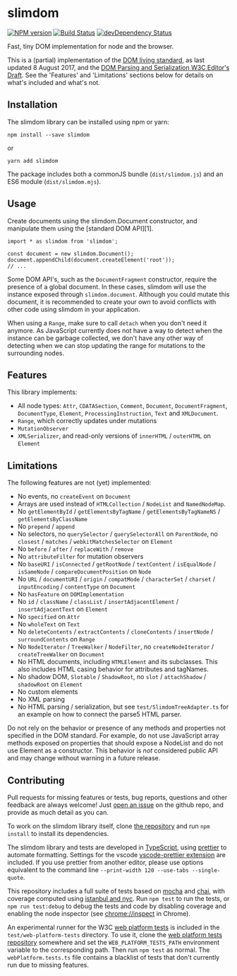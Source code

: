 # slimdom

[![NPM version](https://badge.fury.io/js/slimdom.svg)](https://badge.fury.io/js/slimdom)
[![Build Status](https://travis-ci.org/bwrrp/slimdom.js.svg?branch=master)](https://travis-ci.org/bwrrp/slimdom.js)
[![devDependency Status](https://david-dm.org/bwrrp/slimdom.js/dev-status.svg)](https://david-dm.org/bwrrp/slimdom.js?type=dev)

Fast, tiny DOM implementation for node and the browser.

This is a (partial) implementation of the [DOM living standard][DOMSTANDARD], as last updated 8 August 2017, and the [DOM Parsing and Serialization W3C Editor's Draft][DOMPARSING]. See the 'Features' and 'Limitations' sections below for details on what's included and what's not.

[DOMSTANDARD]: https://dom.spec.whatwg.org/
[DOMPARSING]: https://w3c.github.io/DOM-Parsing/

## Installation

The slimdom library can be installed using npm or yarn:
```
npm install --save slimdom
```
or
```
yarn add slimdom
```

The package includes both a commonJS bundle (`dist/slimdom.js`) and an ES6 module (`dist/slimdom.mjs`).

## Usage

Create documents using the slimdom.Document constructor, and manipulate them using the [standard DOM API][1].

```
import * as slimdom from 'slimdom';

const document = new slimdom.Document();
document.appendChild(document.createElement('root'));
// ...
```

Some DOM API's, such as the `DocumentFragment` constructor, require the presence of a global document. In these cases, slimdom will use the instance exposed through `slimdom.document`. Although you could mutate this document, it is recommended to create your own to avoid conflicts with other code using slimdom in your application.

When using a `Range`, make sure to call `detach` when you don't need it anymore. As JavaScript currently does not have a way to detect when the instance can be garbage collected, we don't have any other way of detecting when we can stop updating the range for mutations to the surrounding nodes.

## Features

This library implements:

* All node types: `Attr`, `CDATASection`, `Comment`, `Document`, `DocumentFragment`, `DocumentType`, `Element`, `ProcessingInstruction`, `Text` and `XMLDocument`.
* `Range`, which correctly updates under mutations
* `MutationObserver`
* `XMLSerializer`, and read-only versions of `innerHTML` / `outerHTML` on `Element`

## Limitations

The following features are not (yet) implemented:

* No events, no `createEvent` on `Document`
* Arrays are used instead of `HTMLCollection` / `NodeList` and `NamedNodeMap`.
* No `getElementById` / `getElementsByTagName` / `getElementsByTagNameNS` / `getElementsByClassName`
* No `prepend` / `append`
* No selectors, no `querySelector` / `querySelectorAll` on `ParentNode`, no `closest` / `matches` / `webkitMatchesSelector` on `Element`
* No `before` / `after` / `replaceWith` / `remove`
* No `attributeFilter` for mutation observers
* No `baseURI` / `isConnected` / `getRootNode` / `textContent` / `isEqualNode` / `isSameNode` / `compareDocumentPosition` on `Node`
* No `URL` / `documentURI` / `origin` / `compatMode` / `characterSet` / `charset` / `inputEncoding` / `contentType` on `Document`
* No `hasFeature` on `DOMImplementation`
* No `id` / `className` / `classList` / `insertAdjacentElement` / `insertAdjacentText` on `Element`
* No `specified` on `Attr`
* No `wholeText` on `Text`
* No `deleteContents` / `extractContents` / `cloneContents` / `insertNode` / `surroundContents` on `Range`
* No `NodeIterator` / `TreeWalker` / `NodeFilter`, no `createNodeIterator` / `createTreeWalker` on `Document`
* No HTML documents, including `HTMLElement` and its subclasses. This also includes HTML casing behavior for attributes and tagNames.
* No shadow DOM, `Slotable` / `ShadowRoot`, no `slot` / `attachShadow` / `shadowRoot` on `Element`
* No custom elements
* No XML parsing
* No HTML parsing / serialization, but see `test/SlimdomTreeAdapter.ts` for an example on how to connect the parse5 HTML parser.

Do not rely on the behavior or presence of any methods and properties not specified in the DOM standard. For example, do not use JavaScript array methods exposed on properties that should expose a NodeList and do not use Element as a constructor. This behavior is *not* considered public API and may change without warning in a future release.

## Contributing

Pull requests for missing features or tests, bug reports, questions and other feedback are always welcome! Just [open an issue](https://github.com/bwrrp/slimdom.js/issues/new) on the github repo, and provide as much detail as you can.

To work on the slimdom library itself, clone [the repository](https://github.com/bwrrp/slimdom.js) and run `npm install` to install its dependencies.

The slimdom library and tests are developed in [TypeScript](https://www.typescriptlang.org/), using [prettier](https://github.com/prettier/prettier) to automate formatting. Settings for the vscode [vscode-prettier extension](https://marketplace.visualstudio.com/items?itemName=esbenp.prettier-vscode) are included. If you use prettier from another editor, please use options equivalent to the command line `--print-width 120 --use-tabs --single-quote`.

This repository includes a full suite of tests based on [mocha](http://mochajs.org/) and [chai](http://chaijs.com/), with coverage computed using [istanbul and nyc](https://istanbul.js.org/). Run `npm test` to run the tests, or `npm run test:debug` to debug the tests and code by disabling coverage and enabling the node inspector (see [chrome://inspect](chrome://inspect) in Chrome).

An experimental runner for the W3C [web platform tests](http://web-platform-tests.org/) is included in the `test/web-platform-tests` directory. To use it, clone the [web platform tests repository](https://github.com/w3c/web-platform-tests) somewhere and set the `WEB_PLATFORM_TESTS_PATH` environment variable to the corresponding path. Then run `npm test` as normal. The `webPlatform.tests.ts` file contains a blacklist of tests that don't currently run due to missing features.
